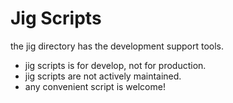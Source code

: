 Jig Scripts
===========

the jig directory has the development support tools.

- jig scripts is for develop, not for production.
- jig scripts are not actively maintained.
- any convenient script is welcome!


